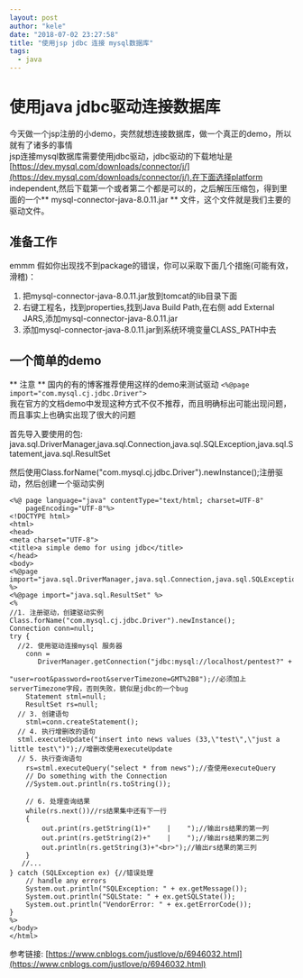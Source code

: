 ```yaml
---
layout: post
author: "kele"
date: "2018-07-02 23:27:58"
title: "使用jsp jdbc 连接 mysql数据库"
tags: 
  - java
---
```

# 使用java jdbc驱动连接数据库
今天做一个jsp注册的小demo，突然就想连接数据库，做一个真正的demo，所以就有了诸多的事情    
jsp连接mysql数据库需要使用jdbc驱动，jdbc驱动的下载地址是[https://dev.mysql.com/downloads/connector/j/](https://dev.mysql.com/downloads/connector/j/),在下面选择platform independent,然后下载第一个或者第二个都是可以的，之后解压压缩包，得到里面的一个** mysql-connector-java-8.0.11.jar ** 文件，这个文件就是我们主要的驱动文件。       


## 准备工作
emmm 假如你出现找不到package的错误，你可以采取下面几个措施(可能有效，滑稽)：   
1. 把mysql-connector-java-8.0.11.jar放到tomcat的lib目录下面
2. 右键工程名，找到properties,找到Java Build Path,在右侧 add External JARS,添加mysql-connector-java-8.0.11.jar  
3. 添加mysql-connector-java-8.0.11.jar到系统环境变量CLASS_PATH中去


## 一个简单的demo
** 注意 ** 国内的有的博客推荐使用这样的demo来测试驱动 
`<%@page import="com.mysql.cj.jdbc.Driver">`    
我在官方的文档demo中发现这种方式不仅不推荐，而且明确标出可能出现问题，而且事实上也确实出现了很大的问题    

首先导入要使用的包: java.sql.DriverManager,java.sql.Connection,java.sql.SQLException,java.sql.Statement,java.sql.ResultSet   

然后使用Class.forName("com.mysql.cj.jdbc.Driver").newInstance();注册驱动，然后创建一个驱动实例    
  





```
<%@ page language="java" contentType="text/html; charset=UTF-8"
    pageEncoding="UTF-8"%>
<!DOCTYPE html>
<html>
<head>
<meta charset="UTF-8">
<title>a simple demo for using jdbc</title>
</head>
<body>
<%@page import="java.sql.DriverManager,java.sql.Connection,java.sql.SQLException,java.sql.Statement" %>
<%@page import="java.sql.ResultSet" %>
<%
//1. 注册驱动，创建驱动实例
Class.forName("com.mysql.cj.jdbc.Driver").newInstance();
Connection conn=null;
try {
  //2. 使用驱动连接mysql 服务器
    conn =
       DriverManager.getConnection("jdbc:mysql://localhost/pentest?" +
                                   "user=root&password=root&serverTimezone=GMT%2B8");//必须加上serverTimezone字段，否则失败，貌似是jdbc的一个bug
	Statement stml=null;
	ResultSet rs=null;
  // 3. 创建语句
	stml=conn.createStatement();
  // 4. 执行增删改的语句
  stml.executeUpdate("insert into news values (33,\"test\",\"just a little test\")");//增删改使用executeUpdate
  // 5. 执行查询语句
	rs=stml.executeQuery("select * from news");//查使用executeQuery
    // Do something with the Connection
	//System.out.println(rs.toString());
    
    // 6. 处理查询结果
    while(rs.next())//rs结果集中还有下一行
    {
    	out.print(rs.getString(1)+"    |    ");//输出rs结果的第一列
    	out.print(rs.getString(2)+"    |    ");//输出rs结果的第二列
    	out.println(rs.getString(3)+"<br>");//输出rs结果的第三列
    }
   //...
} catch (SQLException ex) {//错误处理
    // handle any errors
    System.out.println("SQLException: " + ex.getMessage());
    System.out.println("SQLState: " + ex.getSQLState());
    System.out.println("VendorError: " + ex.getErrorCode());
}
%>
</body>
</html>
```


参考链接:
[https://www.cnblogs.com/justlove/p/6946032.html](https://www.cnblogs.com/justlove/p/6946032.html)
